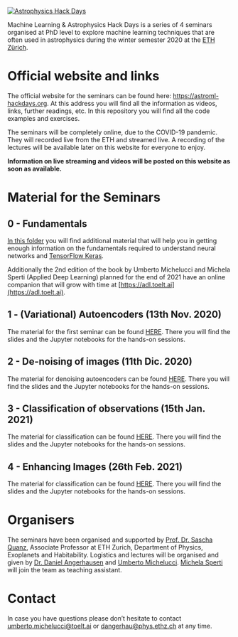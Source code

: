 [![Astrophysics Hack Days](https://github.com/toelt-llc/astroml-hackdays/blob/master/_images/logo2.png)](https://astroml-hackdays.org)

Machine Learning & Astrophysics Hack Days is a series of 4 seminars organised at PhD level to explore machine learning techniques that are often used in astrophysics during the winter semester 2020 at the [ETH Zürich](https://ethz.ch/de.html).

# Official website and links

The official website for the seminars can be found here: https://astroml-hackdays.org. At this address you will find all the information as videos, links, further readings, etc. In this repository you will find all the code examples and exercises.

The seminars will be completely online, due to the COVID-19 pandemic. They will recorded live from the ETH and streamed live. A recording of the lectures will be available later on this website for everyone to enjoy.

**Information on live streaming and videos will be posted on this website as soon as available.**

# Material for the Seminars

## 0 - Fundamentals

[In this folder](https://github.com/toelt-llc/astroml-hackdays/tree/master/Fundamentals) you will find additional material that will help you in getting enough
information on the fundamentals required to understand neural networks and [TensorFlow Keras](https://www.tensorflow.org).

Additionally the 2nd edition of the book by Umberto Michelucci and Michela Sperti (Applied Deep Learning) planned for the end of 2021 have an online companion that will grow with time at [https://adl.toelt.ai](https://adl.toelt.ai).

## 1 - (Variational) Autoencoders (13th Nov. 2020)

The material for the first seminar can be found [HERE](https://github.com/toelt-llc/astroml-hackdays/tree/master/1%20-%20Autoencoders). There you will find the slides and the Jupyter notebooks for the hands-on sessions.

## 2 - De-noising of images (11th Dic. 2020)

The material for denoising autoencoders can be found [HERE](https://github.com/toelt-llc/astroml-hackdays/tree/master/2%20-%20Denoising%20Autoencoders). There you will find the slides and the Jupyter notebooks for the hands-on sessions.

## 3 - Classification of observations (15th Jan. 2021)

The material for classification can be found [HERE](https://github.com/toelt-llc/astroml-hackdays/tree/master/3%20-%20Classification). There you will find the slides and the Jupyter notebooks for the hands-on sessions.

## 4 - Enhancing Images (26th Feb. 2021)

The material for classification can be found [HERE](https://github.com/toelt-llc/astroml-hackdays/tree/master/4%20-%20Image%20Enhancing). There you will find the slides and the Jupyter notebooks for the hands-on sessions.


# Organisers

The seminars have been organised and supported by [Prof. Dr. Sascha Quanz](https://astroml-hackdays.org/organisators), Associate Professor at ETH Zurich, Department of Physics, Exoplanets and Habitability.
Logistics and lectures will be organised and given by [Dr. Daniel Angerhausen](https://astroml-hackdays.org/organisators) and [Umberto Michelucci](https://astroml-hackdays.org/organisators). [Michela Sperti](https://astroml-hackdays.org/organisators) will join the team as teaching assistant.

# Contact

In case you have questions please don’t hesitate to contact umberto.michelucci@toelt.ai  or dangerhau@phys.ethz.ch at any time.

